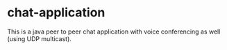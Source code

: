 # chat-application
This is a java peer to peer chat application with voice conferencing as well (using UDP multicast).
